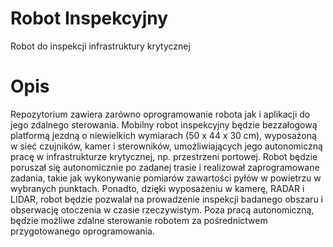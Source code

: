 # Robot Inspekcyjny
Robot do inspekcji infrastruktury krytycznej
# Opis
Repozytorium zawiera zarówno oprogramowanie robota jak i aplikacji do jego zdalnego sterowania.
Mobilny robot inspekcyjny będzie bezzałogową platformą jezdną o niewielkich wymiarach (50 x 44 x 30 cm), wyposażoną w sieć czujników, kamer i sterowników, umożliwiających jego autonomiczną pracę w infrastrukturze krytycznej, np. przestrzeni portowej. Robot będzie poruszał się autonomicznie po zadanej trasie i realizował zaprogramowane zadania, takie jak wykonywanie pomiarów zawartości pyłów w powietrzu w wybranych punktach. Ponadto, dzięki wyposażeniu w kamerę, RADAR i LIDAR, robot będzie pozwalał na prowadzenie inspekcji badanego obszaru i obserwację otoczenia w czasie rzeczywistym. Poza pracą autonomiczną, będzie możliwe zdalne sterowanie robotem za pośrednictwem przygotowanego oprogramowania.
